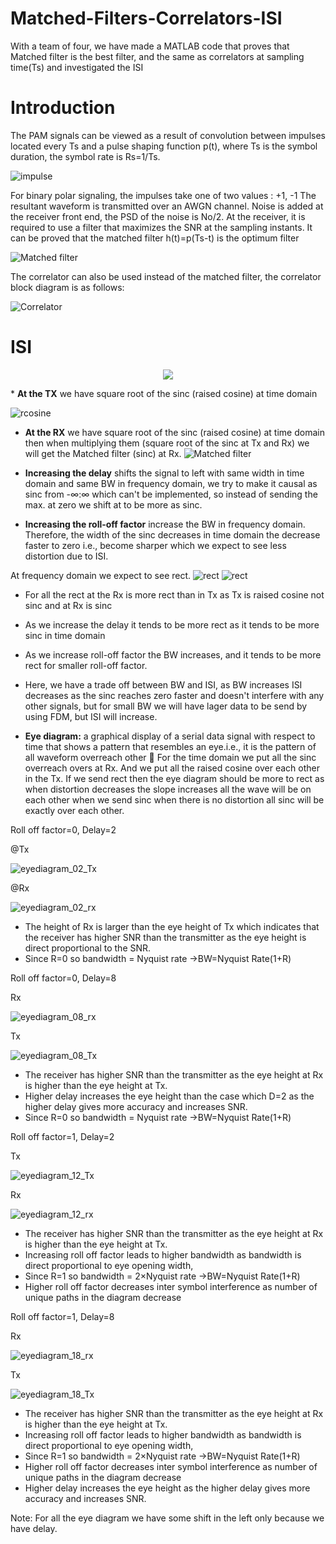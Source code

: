 # Matched-Filters-Correlators-ISI
With a team of four, we have made a MATLAB code that proves that Matched filter is the best filter, and the same as correlators at sampling time(Ts) and investigated the ISI

# Introduction
The PAM signals can be viewed as a result of convolution between impulses located 
every Ts and a pulse shaping function p(t), where Ts is the symbol duration, the 
symbol rate is Rs=1/Ts.

![impulse](https://user-images.githubusercontent.com/68920161/166459864-2b3b9965-5862-410f-b714-2fd2f82c660e.png)

For binary polar signaling, the impulses take one of two values : +1, -1
The resultant waveform is transmitted over an AWGN channel. Noise is added at the 
receiver front end, the PSD of the noise is No/2. At the receiver, it is required to use a 
filter that maximizes the SNR at the sampling instants. It can be proved that the 
matched filter h(t)=p(Ts-t) is the optimum filter

![Matched filter](https://user-images.githubusercontent.com/68920161/166460008-372b9571-0811-42dc-a148-1a0321e817ee.png)

The correlator can also be used instead of the matched filter, the correlator block 
diagram is as follows:

![Correlator](https://user-images.githubusercontent.com/68920161/166460175-3c5750c5-7bce-4d2f-be57-89e6dfce66c8.png)

# ISI
<p align="center">
<img src="https://user-images.githubusercontent.com/68920161/166462071-05ff7533-9a90-4fd8-aac6-3efbd5561e2e.png">
</p>
* <b>At the TX</b> we have square root of the sinc (raised cosine) at time domain

![rcosine](https://user-images.githubusercontent.com/68920161/166461844-9928cdf5-50b0-41fd-b9fb-1c6e1867b866.png)

* <b>At the RX</b> we have square root of the sinc (raised cosine) at time domain then when multiplying them (square root of the sinc at Tx and Rx) we will get the Matched filter (sinc) at Rx.
![Matched filter](https://user-images.githubusercontent.com/68920161/166462258-1156bc0d-23f3-479d-ad77-7f0d3739432a.png)

* <b>Increasing the delay</b> shifts the signal to left with same width in time domain and same BW in frequency domain, we try to make it causal as sinc from -∞:∞ which can't be implemented, so instead of sending the max. at zero we shift at to be more as sinc.
* <b>Increasing the roll-off factor</b> increase the BW in frequency domain. Therefore, the width of the sinc decreases in time domain the decrease faster to zero i.e., become sharper which we expect to see less distortion due to ISI.

At frequency domain we expect to see rect.
![rect](https://user-images.githubusercontent.com/68920161/166462714-486aba5c-65ed-4a45-9851-5020d7e86abb.png)
![rect](https://user-images.githubusercontent.com/68920161/166464325-8c3a66bf-91a6-4de5-be95-c4f140e1efb6.png)

*	For all the rect at the Rx is more rect than in Tx as Tx is raised cosine not sinc and at Rx is sinc
*	As we increase the delay it tends to be more rect as it tends to be more sinc in time domain
*	As we increase roll-off factor the BW increases, and it tends to be more rect for smaller roll-off factor.
*	Here, we have a trade off between BW and ISI, as BW increases ISI decreases as the sinc reaches zero faster and doesn't interfere with any other signals, but for small BW we will have lager data to be send by using FDM, but ISI will increase.

*	<b>Eye diagram:</b> a graphical display of a serial data signal with respect to time that shows a pattern that resembles an eye.i.e., it is the pattern of all waveform overreach other   For the time domain we put all the sinc overreach overs at Rx. And we put all the raised cosine over each other in the Tx. 
If we send rect then the eye diagram should be more to rect as when distortion decreases the slope increases all the wave will be on each other when we send sinc when there is no distortion all sinc will be exactly over each other.

Roll off factor=0, Delay=2
<p>@Tx</p>

![eyediagram_02_Tx](https://user-images.githubusercontent.com/68920161/166465502-66f97d4b-ab78-4727-9269-ee7b2b3ce730.png)
<p>@Rx</p>

![eyediagram_02_rx](https://user-images.githubusercontent.com/68920161/166465506-75260585-e13a-47c9-a8b0-4297b02ffe81.png)

* The height of Rx is larger than the eye height of Tx which indicates that the receiver has higher SNR than the transmitter as the eye height is direct proportional to the SNR.
* Since R=0 so bandwidth = Nyquist rate →BW=Nyquist Rate(1+R)

Roll off factor=0, Delay=8

Rx

![eyediagram_08_rx](https://user-images.githubusercontent.com/68920161/166466471-b79bce9c-11a2-47ab-87b8-097e1dd43529.png)

Tx

![eyediagram_08_Tx](https://user-images.githubusercontent.com/68920161/166466472-90b01316-099d-4dad-8403-c3ccc2389d3b.png)

* The receiver has higher SNR than the transmitter as the eye height at Rx is higher than the eye height at Tx.
* Higher delay increases the eye height than the case which D=2 as the higher delay gives more accuracy and increases SNR.
* Since R=0 so bandwidth = Nyquist rate →BW=Nyquist Rate(1+R)

Roll off factor=1, Delay=2

Tx

![eyediagram_12_Tx](https://user-images.githubusercontent.com/68920161/166467346-6b5b2ecd-be19-41c3-bc7a-36c9686af2d2.png)

Rx

![eyediagram_12_rx](https://user-images.githubusercontent.com/68920161/166467350-3827fd65-f78a-4f4a-918f-12cc656898c0.png)

* The receiver has higher SNR than the transmitter as the eye height at Rx is higher than the eye height at Tx.
* Increasing roll off factor leads to higher bandwidth as bandwidth is direct proportional to eye opening width,
* Since R=1 so bandwidth = 2×Nyquist rate →BW=Nyquist Rate(1+R)
* Higher roll off factor decreases inter symbol interference as number of unique paths in the diagram decrease

Roll off factor=1, Delay=8

Rx

![eyediagram_18_rx](https://user-images.githubusercontent.com/68920161/166468081-7dd9e192-3d86-4ea6-84a2-5f196956ab2e.png)

Tx

![eyediagram_18_Tx](https://user-images.githubusercontent.com/68920161/166468089-bc778284-02de-42fb-9561-7066f44731d5.png)

* The receiver has higher SNR than the transmitter as the eye height at Rx is higher than the eye height at Tx.
* Increasing roll off factor leads to higher bandwidth as bandwidth is direct proportional to eye opening width,
* Since R=1 so bandwidth = 2×Nyquist rate →BW=Nyquist Rate(1+R)
* Higher roll off factor decreases inter symbol interference as number of unique paths in the diagram decrease
* Higher delay increases the eye height as the higher delay gives more accuracy and increases SNR.


Note: For all the eye diagram we have some shift in the left only because we have delay.

